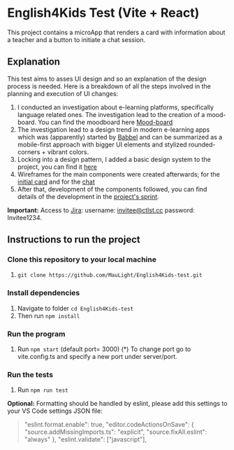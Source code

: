 # English4Kids Test (Vite + React)

This project contains a microApp that renders a card with information about a teacher and a button to initiate a chat session.

## Explanation

This test aims to asses UI design and so an explanation of the design process is needed. Here is a breakdown of all the steps involved in the planning and execution of UI changes:

1. I conducted an investigation about e-learning platforms, specifically language related ones. The investigation lead to the creation of a mood-board. You can find the moodboard here [Mood-board](https://www.figma.com/design/oOVIizIr7tphGKZKn4ZplO/English4Kids?node-id=0-1&t=KZs6X3l0QkksIbYi-1)
2. The investigation lead to a design trend in modern e-learning apps which was (apparently) started by [Babbel](https://www.babbel.com/) and can be summarized as a mobile-first approach with bigger UI elements and stylized rounded-corners + vibrant colors.
3. Locking into a design pattern, I added a basic design system to the project, you can find it [here](https://questival.atlassian.net/browse/SYM-196?atlOrigin=eyJpIjoiM2ZhOTZlYTQzYzM0NDhjOGJmNWQxYTQ5YmRjZWVhZTUiLCJwIjoiaiJ9)
4. Wireframes for the main components were created afterwards; for the [initial card](https://questival.atlassian.net/browse/SYM-198?atlOrigin=eyJpIjoiODYzYjZlNjVlODZmNDQ1OWIwN2M0MWYzNDczMWJhNzEiLCJwIjoiaiJ9) and for the [chat](https://questival.atlassian.net/browse/SYM-199?atlOrigin=eyJpIjoiYjcxNDVhYjM4NjRhNDA2OTgwMTU5ZjY3YzM1MzllZGEiLCJwIjoiaiJ9)
5. After that, development of the components followed, you can find details of the development in the [project's sprint](https://questival.atlassian.net/jira/software/projects/SYM/boards/3?atlOrigin=eyJpIjoiODdkNGUwZDEwYWNlNGNjZWJhNzA0YTEzMjhiODU2ZjUiLCJwIjoiaiJ9&sprints=172).

**Important:**
Access to [Jira](https://questival.atlassian.net/jira/software/projects/SYM/boards/3?atlOrigin=eyJpIjoiODdkNGUwZDEwYWNlNGNjZWJhNzA0YTEzMjhiODU2ZjUiLCJwIjoiaiJ9&sprints=172):
username: invitee@ctlst.cc
password: Invitee1234.

## Instructions to run the project

### Clone this repository to your local machine

1. `git clone https://github.com/MauLight/English4Kids-test.git`

### Install dependencies

1. Navigate to folder `cd English4Kids-test`
2. Then run `npm install`

### Run the program

1. Run `npm start` (default port= 3000)
   (\*) To change port go to vite.config.ts and specify a new port under server/port.

### Run the tests

1. Run `npm run test`

**Optional:**
Formatting should be handled by eslint, please add this settings to your VS Code settings JSON file:

> "eslint.format.enable": true,
> "editor.codeActionsOnSave": {
> "source.addMissingImports.ts": "explicit",
> "source.fixAll.eslint": "always"
> },
> "eslint.validate": ["javascript"],
